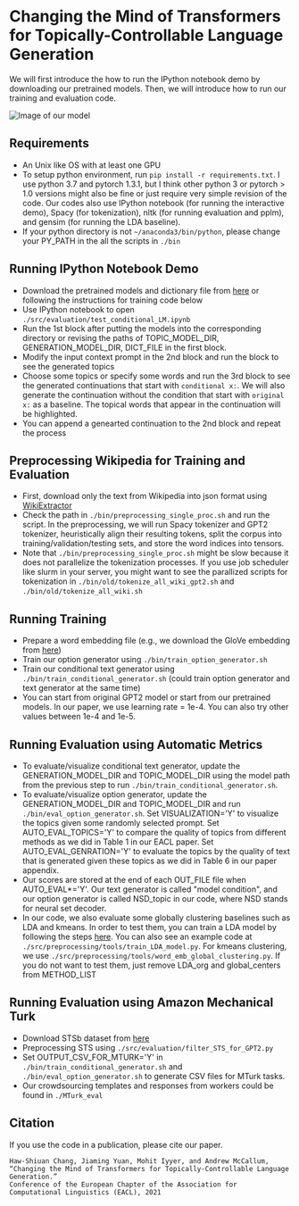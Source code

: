 # Changing the Mind of Transformers for Topically-Controllable Language Generation

We will first introduce the how to run the IPython notebook demo by downloading our pretrained models. 
Then, we will introduce how to run our training and evaluation code.

![Image of our model](http://people.umass.edu/hawshiuancha/model_illustration_fig.png)

## Requirements

- An Unix like OS with at least one GPU
- To setup python environment, run `pip install -r requirements.txt`. I use python 3.7 and pytorch 1.3.1, but I think other python 3 or pytorch > 1.0 versions might also be fine or just require very simple revision of the code. Our codes also use IPython notebook (for running the interactive demo), Spacy (for tokenization), nltk (for running evaluation and pplm), and gensim (for running the LDA baseline).
- If your python directory is not `~/anaconda3/bin/python`, please change your PY_PATH in the all the scripts in `./bin`

## Running IPython Notebook Demo

- Download the pretrained models and dictionary file from [here](https://drive.google.com/drive/folders/1YKM-CbMPy7lBsqdwyvhjwBYMxaYkENbj?usp=sharing) or following the instructions for training code below
- Use IPython notebook to open `./src/evaluation/test_conditional_LM.ipynb`
- Run the 1st block after putting the models into the corresponding directory or revising the paths of TOPIC_MODEL_DIR, GENERATION_MODEL_DIR, DICT_FILE in the first block.
- Modify the input context prompt in the 2nd block and run the block to see the generated topics
- Choose some topics or specify some words and run the 3rd block to see the generated continuations that start with `conditional x:`. We will also generate the continuation without the condition that start with `original x:` as a baseline. The topical words that appear in the continuation will be highlighted.
- You can append a genearted continuation to the 2nd block and repeat the process 

## Preprocessing Wikipedia for Training and Evaluation

- First, download only the text from Wikipedia into json format using [WikiExtractor](https://github.com/attardi/wikiextractor)
- Check the path in `./bin/preprocessing_single_proc.sh` and run the script. In the preprocessing, we will run Spacy tokenizer and GPT2 tokenizer, heuristically align their resulting tokens, split the corpus into training/validation/testing sets, and store the word indices into tensors.
- Note that `./bin/preprocessing_single_proc.sh` might be slow because it does not parallelize the tokenization processes. If you use job scheduler like slurm in your server, you might want to see the parallized scripts for tokenization in `./bin/old/tokenize_all_wiki_gpt2.sh` and `./bin/old/tokenize_all_wiki.sh`

## Running Training

- Prepare a word embedding file (e.g., we download the GloVe embedding from [here](https://nlp.stanford.edu/projects/glove/))
- Train our option generator using `./bin/train_option_generator.sh`
- Train our conditional text generator using `./bin/train_conditional_generator.sh` (could train option generator and text generator at the same time)
- You can start from original GPT2 model or start from our pretrained models. In our paper, we use learning rate = 1e-4. You can also try other values between 1e-4 and 1e-5. 

## Running Evaluation using Automatic Metrics

- To evaluate/visualize conditional text generator, update the GENERATION_MODEL_DIR and TOPIC_MODEL_DIR using the model path from the previous step to run `./bin/train_conditional_generator.sh`. 
- To evaluate/visualize option generator, update the GENERATION_MODEL_DIR and TOPIC_MODEL_DIR and run `./bin/eval_option_generator.sh`. Set VISUALIZATION='Y' to visualize the topics given some randomly selected prompt. Set AUTO_EVAL_TOPICS='Y' to compare the quality of topics from different methods as we did in Table 1 in our EACL paper. Set AUTO_EVAL_GENRATION='Y' to evaluate the topics by the quality of text that is generated given these topics as we did in Table 6 in our paper appendix. 
- Our scores are stored at the end of each OUT_FILE file when AUTO_EVAL\*='Y'. Our text generator is called "model condition", and our option generator is called NSD_topic in our code, where NSD stands for neural set decoder.
- In our code, we also evaluate some globally clustering baselines such as LDA and kmeans. In order to test them, you can train a LDA model by following the steps [here](https://radimrehurek.com/gensim/wiki.html). You can also see an example code at `./src/preprocessing/tools/train_LDA_model.py`. For kmeans clustering, we use `./src/preprocessing/tools/word_emb_global_clustering.py`. If you do not want to test them, just remove LDA_org and global_centers from METHOD_LIST

## Running Evaluation using Amazon Mechanical Turk

- Download STSb dataset from [here](https://ixa2.si.ehu.eus/stswiki/index.php/STSbenchmark)
- Preprocessing STS using `./src/evaluation/filter_STS_for_GPT2.py`
- Set OUTPUT_CSV_FOR_MTURK='Y' in `./bin/train_conditional_generator.sh` and `./bin/eval_option_generator.sh` to generate CSV files for MTurk tasks.
- Our crowdsourcing templates and responses from workers could be found in `./MTurk_eval`

## Citation
If you use the code in a publication, please cite our paper.
```
Haw-Shiuan Chang, Jiaming Yuan, Mohit Iyyer, and Andrew McCallum,
“Changing the Mind of Transformers for Topically-Controllable Language Generation.” 
Conference of the European Chapter of the Association for Computational Linguistics (EACL), 2021
```
